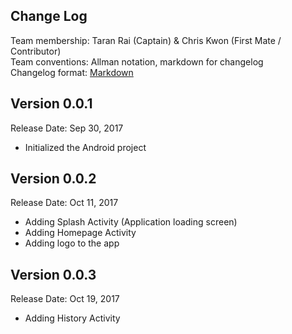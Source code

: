 ## Change Log

Team membership:  Taran Rai (Captain) & Chris Kwon (First Mate / Contributor)  
Team conventions: Allman notation, markdown for changelog  
Changelog format: [Markdown](https://github.com/adam-p/markdown-here/wiki/Markdown-Cheatsheet) 

## Version 0.0.1

Release Date: Sep 30, 2017

- Initialized the Android project

## Version 0.0.2

Release Date: Oct 11, 2017

- Adding Splash Activity (Application loading screen)
- Adding Homepage Activity
- Adding logo to the app

## Version 0.0.3

Release Date: Oct 19, 2017

- Adding History Activity

